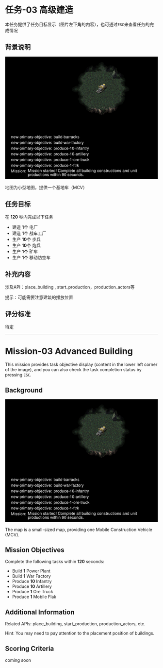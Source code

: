# 任务-03 高级建造

本任务提供了任务目标显示（图片左下角的内容），也可通过`ESC`来查看任务的完成情况

## 背景说明

![地图](pic/mission-03-thumbnail.png)

地图为小型地图，提供一个基地车（MCV）

## 任务目标

在 **120** 秒内完成以下任务
- 建造 **1个** 电厂
- 建造 **1个** 战车工厂
- 生产 **10个** 步兵
- 生产 **10个** 炮兵
- 生产 **1个** 矿车
- 生产 **1个** 移动防空车

## 补充内容

涉及API：place_building , start_production，production_actors等

提示：可能需要注意建筑的摆放位置

## 评分标准

待定

---

# Mission-03 Advanced Building

This mission provides task objective display (content in the lower left corner of the image), and you can also check the task completion status by pressing `ESC`.

## Background

![Map](pic/mission-03-thumbnail.png)

The map is a small-sized map, providing one Mobile Construction Vehicle (MCV).

## Mission Objectives

Complete the following tasks within **120** seconds:
- Build **1** Power Plant
- Build **1** War Factory
- Produce **10** Infantry
- Produce **10** Artillery
- Produce **1** Ore Truck
- Produce **1** Mobile Flak

## Additional Information

Related APIs: place_building, start_production, production_actors, etc.

Hint: You may need to pay attention to the placement position of buildings.

## Scoring Criteria

coming soon